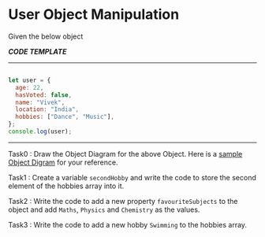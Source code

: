 # User Object Manipulation

Given the below object

***CODE TEMPLATE***
**************************

```js

let user = {
  age: 22,
  hasVoted: false,
  name: "Vivek",
  location: "India",
  hobbies: ["Dance", "Music"],
};
console.log(user);
```
*******************

Task0 : Draw the Object Diagram for the above Object.
Here is a [sample Object Digram](https://raw.githubusercontent.com/McLarenCollege/public_images/main/simpleObjectDiagram.png) for your reference.

Task1 : Create a variable `secondHobby` and write the code to store the second element of the hobbies array into it.

Task2 : Write the code to add a new property `favouriteSubjects` to the object and add `Maths`, `Physics` and `Chemistry` as the values.

Task3 : Write the code to add a new hobby `Swimming` to the hobbies array.


